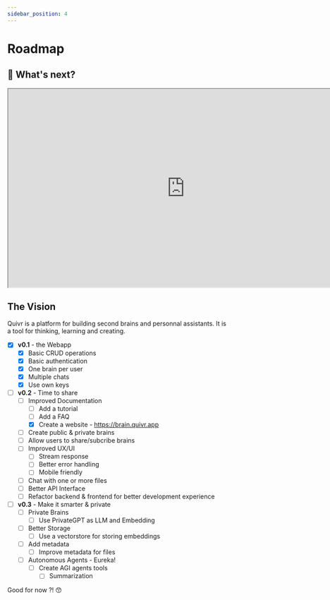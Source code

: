 ```yaml
---
sidebar_position: 4
---
```


# Roadmap

## 🚀 What's next?

<iframe  width="800" height="450" src="https://whimsical.com/embed/U1XffvPhZxXtNT5Y2ucGvg"></iframe>



## The Vision

Quivr is a platform for building second brains and personnal assistants. It is a tool for thinking, learning and creating. 

- [X] **v0.1** - the Webapp
  - [x] Basic CRUD operations
  - [X] Basic authentication
  - [X] One brain per user
  - [X] Multiple chats
  - [X] Use own keys
- [ ] **v0.2** - Time to share
  - [ ] Improved Documentation
    - [ ] Add a tutorial
    - [ ] Add a FAQ
    - [X] Create a website - https://brain.quivr.app
  - [ ] Create public & private brains
  - [ ] Allow users to share/subcribe brains 
  - [ ] Improved UX/UI
    - [ ] Stream response
    - [ ] Better error handling
    - [ ] Mobile friendly
  - [ ] Chat with one or more files
  - [ ] Better API Interface 
  - [ ] Refactor backend & frontend for better development experience
- [ ] **v0.3** - Make it smarter & private
  - [ ] Private Brains
    - [ ] Use PrivateGPT as LLM and Embedding
  - [ ] Better Storage
    - [ ] Use a vectorstore for storing embeddings
  - [ ] Add metadata
    - [ ] Improve metadata for files
  - [ ] Autonomous Agents - Eureka!
    - [ ] Create AGI agents tools
      - [ ] Summarization

Good for now ?! 😙